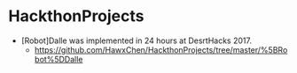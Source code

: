 # HackthonProjects
* [Robot]Dalle was implemented in 24 hours at DesrtHacks 2017.
  * https://github.com/HawxChen/HackthonProjects/tree/master/%5BRobot%5DDalle
  
